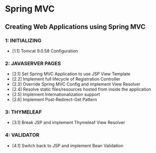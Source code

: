 # Spring MVC
##  Creating Web Applications using Spring MVC

### 1: INITIALIZING
- [1.1] Tomcat 9.0.58 Configuration 

### 2: JAVASERVER PAGES
- [2.1] Set Spring MVC Application to use JSP View Template
- [2.2] Implement full lifecycle of Registration Controller
- [2.3] Override Spring MVC Config and implement View Resolver
- [2.4] Resolve static files/resources hosted from inside the application
- [2.5] Implement Internationalization support
- [2.6] Implement Post-Redirect-Get Pattern

### 3: THYMELEAF
- [3.1] Break JSP and implement Thymeleaf View Resolver

### 4: VALIDATOR
- [4.1] Switch back to JSP and implement Bean Validation

